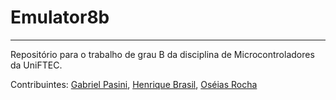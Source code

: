 # Emulator8b

---

Repositório para o trabalho de grau B da disciplina de Microcontroladores da UniFTEC.

Contribuintes: [Gabriel Pasini](https://github.com/gabrielpasini), [Henrique Brasil](https://github.com/cloudhbj), [Oséias Rocha](https://github.com/OseiasRocha/)